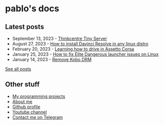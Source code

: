 # pablo's docs

## Latest posts

- September 13, 2023 - [Thinkcentre Tiny Server](blog/posts/thinkcenter-m900-server.md)
- August 27, 2023 - [How to install Davinci Resolve in any linux distro](blog/posts/davinci-install.md)
- February 20, 2023 - [Learning how to drive in Assetto Corsa](blog/posts/learning-how-to-drive.md)
- January 25, 2023 - [How to fix Elite Dangerous launcher issues on Linux](blog/posts/ed-linux-launcher.md)
- January 14, 2023 - [Remove Kobo DRM](blog/posts/remove-kobo-drm.md)

[See all posts](/blog)

## Other stuff

- [My programming projects](code/)
- [About me](me/)
- [Github profile](https://github.com/pbl0)
- [Youtube channel](https://www.youtube.com/@pbl0_o?sub_confirmation=1)
- [Contact me on Telegram](https://t.me/pablobls)

